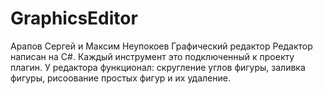 # GraphicsEditor
Арапов Сергей и Максим Неупокоев
Графический редактор
Редактор написан на C#. Каждый инструмент это подключенный к проекту плагин. У редактора функционал: скругление углов фигуры, заливка фигуры, рисоование простых фигур и их удаление.
